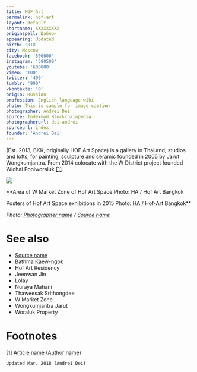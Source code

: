 ```yaml
---
title: HOF Art
permalink: hof-art
layout: default
shortname: XXXXXXXXX
originspell: Шаблон
appearing: Updated
birth: 2018
city: Moscow
facebook: '500000'
instagram: '500500'
youtube: '600000'
vimeo: '100'
twitter: '400'
tumblr: '900'
vkontakte: '0'
origin: Russian
profession: English language wiki
photo: This is sample for image caption
photographer: Andrei Dei
source: Indexmod Blockchainpedia
photographerurl: dei-andrei
sourceurl: index
founder: 'Andrei Dei'
---
```


(Est. 2013, BKK, originally HOF Art Space) is a  gallery in Thailand, studios and lofts, for painting, sculpture and ceramic founded in 2005 by Jarut Wongkumjantra. From 2014 colocate with the W District project founded Wichai Poolworaluk <span id="a1">[\[1\]](#f1)</span>.

![](/images/image-name.jpg)

**Area of W Market Zone of Hof Art Space
Photo: HA / Hof Art Bangkok

Posters of Hof Art Space exhibitions in 2015
Photo: HA / Hof-Art Bangkok**

*Photo: [Photographer name](index) / [Source name](index)*

# See also

+ [Source name](http://example.net/)
+ Bathma Kaew-ngok
+ Hof Art Residency
+ Jeenwan Jin
+ Lolay
+ Nuraya Mahani
+ Thaweesak Srithongdee
+ W Market Zone
+ Wongkumjantra Jarut
+ Woraluk Property

# Footnotes

[[1]](#a1) <span id="f1"></span> [Article name (Author name)](http://example.net/article)

`Updated Mar. 2018 (Andrei Dei)`
